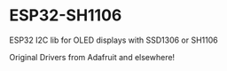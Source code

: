 # ESP32-SH1106
ESP32 I2C lib for OLED displays with SSD1306 or SH1106

Original Drivers from Adafruit and elsewhere!
